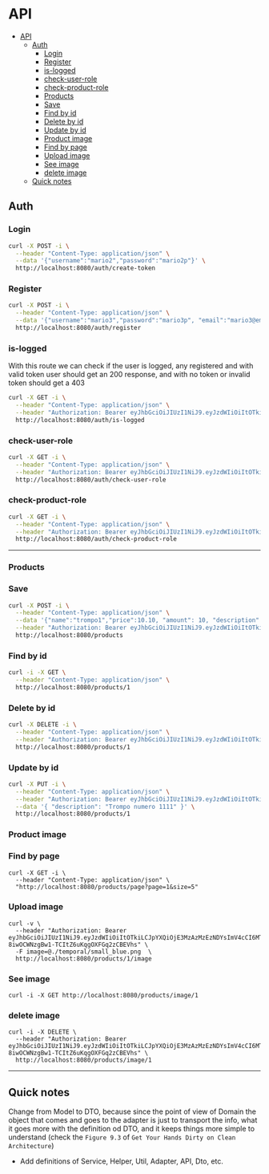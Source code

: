 # API

- [API](#api)
  - [Auth](#auth)
    - [Login](#login)
    - [Register](#register)
    - [is-logged](#is-logged)
    - [check-user-role](#check-user-role)
    - [check-product-role](#check-product-role)
    - [Products](#products)
    - [Save](#save)
    - [Find by id](#find-by-id)
    - [Delete by id](#delete-by-id)
    - [Update by id](#update-by-id)
    - [Product image](#product-image)
    - [Find by page](#find-by-page)
    - [Upload image](#upload-image)
    - [See image](#see-image)
    - [delete image](#delete-image)
  - [Quick notes](#quick-notes)

## Auth

### Login

```bash
curl -X POST -i \
  --header "Content-Type: application/json" \
  --data '{"username":"mario2","password":"mario2p"}' \
  http://localhost:8080/auth/create-token
```

### Register

```bash
curl -X POST -i \
  --header "Content-Type: application/json" \
  --data '{"username":"mario3","password":"mario3p", "email":"mario3@email.com"}' \
  http://localhost:8080/auth/register
```

### is-logged

With this route we can check if the user is logged, any registered and with
valid token user should get an 200 response, and with no token or invalid
token should get a 403

```bash
curl -X GET -i \
  --header "Content-Type: application/json" \
  --header "Authorization: Bearer eyJhbGciOiJIUzI1NiJ9.eyJzdWIiOiItOTkiLCJpYXQiOjE3MzAzMzEzNDYsImV4cCI6MTczMDMzMjU0Nn0.PpD7b6-8iwOCWNzgBw1-TCItZ6uKqgOXFGq2zCBEVhs" \
  http://localhost:8080/auth/is-logged
```

### check-user-role

```bash
curl -X GET -i \
  --header "Content-Type: application/json" \
  --header "Authorization: Bearer eyJhbGciOiJIUzI1NiJ9.eyJzdWIiOiItOTkiLCJpYXQiOjE3MzAzMzEzNDYsImV4cCI6MTczMDMzMjU0Nn0.PpD7b6-8iwOCWNzgBw1-TCItZ6uKqgOXFGq2zCBEVhs" \
  http://localhost:8080/auth/check-user-role
```

### check-product-role

```bash
curl -X GET -i \
  --header "Content-Type: application/json" \
  --header "Authorization: Bearer eyJhbGciOiJIUzI1NiJ9.eyJzdWIiOiItOTkiLCJpYXQiOjE3MzAzMzEzNDYsImV4cCI6MTczMDMzMjU0Nn0.PpD7b6-8iwOCWNzgBw1-TCItZ6uKqgOXFGq2zCBEVhs" \
  http://localhost:8080/auth/check-product-role
```

____

### Products

### Save

```bash
curl -X POST -i \
  --header "Content-Type: application/json" \
  --data '{"name":"trompo1","price":10.10, "amount": 10, "description": "Trompo numero 1" }' \
  --header "Authorization: Bearer eyJhbGciOiJIUzI1NiJ9.eyJzdWIiOiItOTkiLCJpYXQiOjE3MzAzMzEzNDYsImV4cCI6MTczMDMzMjU0Nn0.PpD7b6-8iwOCWNzgBw1-TCItZ6uKqgOXFGq2zCBEVhs" \
  http://localhost:8080/products
```

### Find by id

```bash
curl -i -X GET \
  --header "Content-Type: application/json" \
  http://localhost:8080/products/1
```

### Delete by id

```bash
curl -X DELETE -i \
  --header "Content-Type: application/json" \
  --header "Authorization: Bearer eyJhbGciOiJIUzI1NiJ9.eyJzdWIiOiItOTkiLCJpYXQiOjE3MzAzMzEzNDYsImV4cCI6MTczMDMzMjU0Nn0.PpD7b6-8iwOCWNzgBw1-TCItZ6uKqgOXFGq2zCBEVhs" \
  http://localhost:8080/products/1
```

### Update by id

```bash
curl -X PUT -i \
  --header "Content-Type: application/json" \
  --header "Authorization: Bearer eyJhbGciOiJIUzI1NiJ9.eyJzdWIiOiItOTkiLCJpYXQiOjE3MzAzMzEzNDYsImV4cCI6MTczMDMzMjU0Nn0.PpD7b6-8iwOCWNzgBw1-TCItZ6uKqgOXFGq2zCBEVhs" \
  --data '{ "description": "Trompo numero 1111" }' \
  http://localhost:8080/products/1
```

### Product image

### Find by page

```shell
curl -X GET -i \
  --header "Content-Type: application/json" \
  "http://localhost:8080/products/page?page=1&size=5"
```

### Upload image

```shell
curl -v \
  --header "Authorization: Bearer eyJhbGciOiJIUzI1NiJ9.eyJzdWIiOiItOTkiLCJpYXQiOjE3MzAzMzEzNDYsImV4cCI6MTczMDMzMjU0Nn0.PpD7b6-8iwOCWNzgBw1-TCItZ6uKqgOXFGq2zCBEVhs" \
  -F image=@./temporal/small_blue.png  \
  http://localhost:8080/products/1/image
```

### See image

```shell
curl -i -X GET http://localhost:8080/products/image/1
```

### delete image

```shell
curl -i -X DELETE \
  --header "Authorization: Bearer eyJhbGciOiJIUzI1NiJ9.eyJzdWIiOiItOTkiLCJpYXQiOjE3MzAzMzEzNDYsImV4cCI6MTczMDMzMjU0Nn0.PpD7b6-8iwOCWNzgBw1-TCItZ6uKqgOXFGq2zCBEVhs" \
  http://localhost:8080/products/image/1
```

____

<!--

######################################################
######################################################
######################################################

-->

## Quick notes

Change from Model to DTO, because since the point of view of Domain the object that
comes and goes to the adapter is just to transport the info, what it goes more
with the definition od DTO, and it keeps things more simple to understand
(check the `Figure 9.3` of `Get Your Hands Dirty on Clean Architecture`)

- Add definitions of Service, Helper, Util, Adapter, API, Dto, etc.
